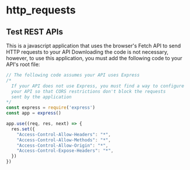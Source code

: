 # http_requests
## Test REST APIs

This is a javascript application that uses the browser's Fetch API to send HTTP requests to your API
Downloading the code is not necessary, however, to use this application, you must add the following code to your API's root file:
```javascript
// The following code assumes your API uses Express
/*
  If your API does not use Express, you must find a way to configure
  your API so that CORS restrictions don't block the requests
  sent by the application
*/
const express = require('express')
const app = express()

app.use((req, res, next) => {
  res.set({
    "Access-Control-Allow-Headers": "*",
    "Access-Control-Allow-Methods": "*",
    "Access-Control-Allow-Origin": "*",
    "Access-Control-Expose-Headers": "*",
  })
})
```
